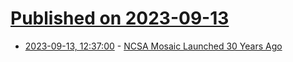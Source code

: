 # [Published on 2023-09-13](index.md)

* [2023-09-13, 12:37:00](https://soylentnews.org/article.pl?sid=23/09/12/1228227&from=rss) - [NCSA Mosaic Launched 30 Years Ago](https://soylentnews.org/article.pl?sid=23/09/12/1228227&from=rss)

